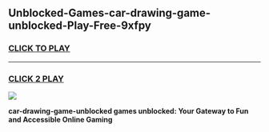 
## Unblocked-Games-car-drawing-game-unblocked-Play-Free-9xfpy
<h3>
<a href="https://premium76.site?title=car-drawing-game-unblocked&ref=23A">CLICK TO PLAY</a></h3>
<hr>

<h3>
<a href="https://premium76.site?title=car-drawing-game-unblocked&ref=23A">CLICK 2 PLAY</a>
  
</h3>

<a href="https://premium76.site?title=car-drawing-game-unblocked&ref=23A"><img src="https://clearcache.store/games.png"></a>


**car-drawing-game-unblocked games unblocked: Your Gateway to Fun and Accessible Online Gaming**
